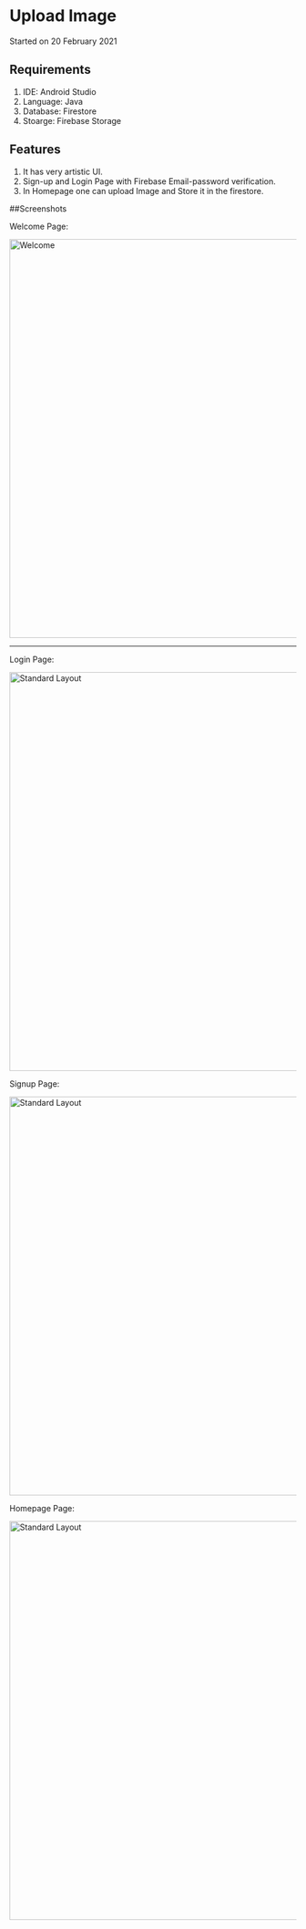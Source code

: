 # Upload Image 

Started on 20 February 2021

## Requirements

1.	IDE: Android Studio
2.	Language: Java
3.  Database: Firestore
4.  Stoarge: Firebase Storage

## Features

1.  It has very artistic UI.
2.  Sign-up and Login Page with Firebase Email-password verification.
2.  In Homepage one can upload Image and Store it in the firestore.

##Screenshots

Welcome Page:
<div>
  <img src="https://user-images.githubusercontent.com/58555534/109205852-2a808980-77cd-11eb-89b7-05aea13a0915.jpg" alt="Welcome" height="700dp">
</div>

---

Login Page:
<div>
  <img src="https://user-images.githubusercontent.com/58555534/109202858-78938e00-77c9-11eb-9997-0ccdaddf08f1.jpg" alt="Standard Layout" height="700dp">
</div>

Signup Page:
<div>
  <img src="https://user-images.githubusercontent.com/58555534/109202858-78938e00-77c9-11eb-9997-0ccdaddf08f1.jpg" alt="Standard Layout" height="700dp">
</div>

Homepage Page:
<div>
  <img src="https://user-images.githubusercontent.com/58555534/109202858-78938e00-77c9-11eb-9997-0ccdaddf08f1.jpg" alt="Standard Layout" height="700dp">
</div>
